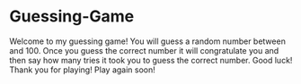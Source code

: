 # Guessing-Game
Welcome to my guessing game! You will guess a random number between  and 100. Once you guess the correct number it will congratulate you and then say how many tries it took you to guess the correct number. Good luck!
Thank you for playing! Play again soon!
